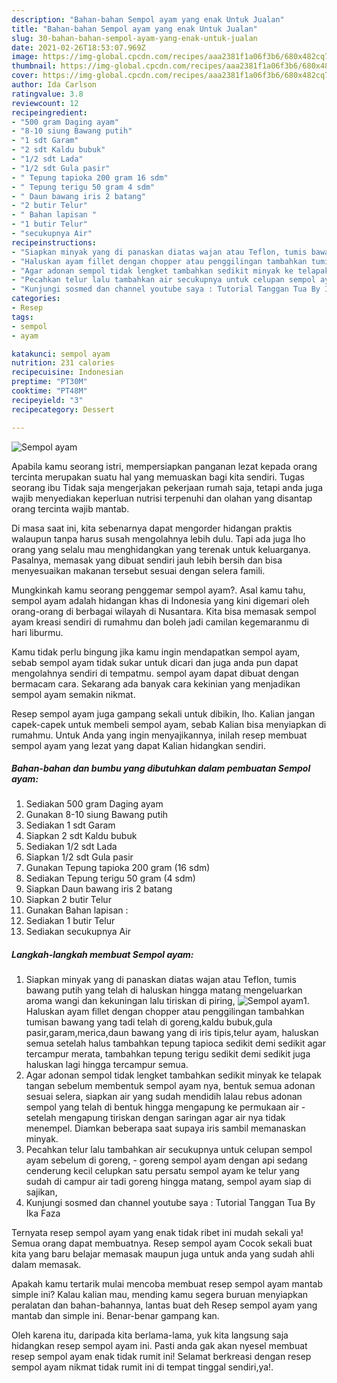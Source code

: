 ```yaml
---
description: "Bahan-bahan Sempol ayam yang enak Untuk Jualan"
title: "Bahan-bahan Sempol ayam yang enak Untuk Jualan"
slug: 30-bahan-bahan-sempol-ayam-yang-enak-untuk-jualan
date: 2021-02-26T18:53:07.969Z
image: https://img-global.cpcdn.com/recipes/aaa2381f1a06f3b6/680x482cq70/sempol-ayam-foto-resep-utama.jpg
thumbnail: https://img-global.cpcdn.com/recipes/aaa2381f1a06f3b6/680x482cq70/sempol-ayam-foto-resep-utama.jpg
cover: https://img-global.cpcdn.com/recipes/aaa2381f1a06f3b6/680x482cq70/sempol-ayam-foto-resep-utama.jpg
author: Ida Carlson
ratingvalue: 3.8
reviewcount: 12
recipeingredient:
- "500 gram Daging ayam"
- "8-10 siung Bawang putih"
- "1 sdt Garam"
- "2 sdt Kaldu bubuk"
- "1/2 sdt Lada"
- "1/2 sdt Gula pasir"
- " Tepung tapioka 200 gram 16 sdm"
- " Tepung terigu 50 gram 4 sdm"
- " Daun bawang iris 2 batang"
- "2 butir Telur"
- " Bahan lapisan "
- "1 butir Telur"
- "secukupnya Air"
recipeinstructions:
- "Siapkan minyak yang di panaskan diatas wajan atau Teflon, tumis bawang putih yang telah di haluskan hingga matang mengeluarkan aroma wangi dan kekuningan lalu tiriskan di piring,"
- "Haluskan ayam fillet dengan chopper atau penggilingan tambahkan tumisan bawang yang tadi telah di goreng,kaldu bubuk,gula pasir,garam,merica,daun bawang yang di iris tipis,telur ayam, haluskan semua setelah halus tambahkan tepung tapioca sedikit demi sedikit agar tercampur merata, tambahkan tepung terigu sedikit demi sedikit juga haluskan lagi hingga tercampur semua."
- "Agar adonan sempol tidak lengket tambahkan sedikit minyak ke telapak tangan sebelum membentuk sempol ayam nya, bentuk semua adonan sesuai selera, siapkan air yang sudah mendidih lalau rebus adonan sempol yang telah di bentuk hingga mengapung ke permukaan air setelah mengapung tiriskan dengan saringan agar air nya tidak menempel. Diamkan beberapa saat supaya iris sambil memanaskan minyak."
- "Pecahkan telur lalu tambahkan air secukupnya untuk celupan sempol ayam sebelum di goreng, goreng sempol ayam dengan api sedang cenderung kecil celupkan satu persatu sempol ayam ke telur yang sudah di campur air tadi goreng hingga matang, sempol ayam siap di sajikan,"
- "Kunjungi sosmed dan channel youtube saya : Tutorial Tanggan Tua By Ika Faza"
categories:
- Resep
tags:
- sempol
- ayam

katakunci: sempol ayam 
nutrition: 231 calories
recipecuisine: Indonesian
preptime: "PT30M"
cooktime: "PT48M"
recipeyield: "3"
recipecategory: Dessert

---
```



![Sempol ayam](https://img-global.cpcdn.com/recipes/aaa2381f1a06f3b6/680x482cq70/sempol-ayam-foto-resep-utama.jpg)

Apabila kamu seorang istri, mempersiapkan panganan lezat kepada orang tercinta merupakan suatu hal yang memuaskan bagi kita sendiri. Tugas seorang ibu Tidak saja mengerjakan pekerjaan rumah saja, tetapi anda juga wajib menyediakan keperluan nutrisi terpenuhi dan olahan yang disantap orang tercinta wajib mantab.

Di masa  saat ini, kita sebenarnya dapat mengorder hidangan praktis walaupun tanpa harus susah mengolahnya lebih dulu. Tapi ada juga lho orang yang selalu mau menghidangkan yang terenak untuk keluarganya. Pasalnya, memasak yang dibuat sendiri jauh lebih bersih dan bisa menyesuaikan makanan tersebut sesuai dengan selera famili. 



Mungkinkah kamu seorang penggemar sempol ayam?. Asal kamu tahu, sempol ayam adalah hidangan khas di Indonesia yang kini digemari oleh orang-orang di berbagai wilayah di Nusantara. Kita bisa memasak sempol ayam kreasi sendiri di rumahmu dan boleh jadi camilan kegemaranmu di hari liburmu.

Kamu tidak perlu bingung jika kamu ingin mendapatkan sempol ayam, sebab sempol ayam tidak sukar untuk dicari dan juga anda pun dapat mengolahnya sendiri di tempatmu. sempol ayam dapat dibuat dengan bermacam cara. Sekarang ada banyak cara kekinian yang menjadikan sempol ayam semakin nikmat.

Resep sempol ayam juga gampang sekali untuk dibikin, lho. Kalian jangan capek-capek untuk membeli sempol ayam, sebab Kalian bisa menyiapkan di rumahmu. Untuk Anda yang ingin menyajikannya, inilah resep membuat sempol ayam yang lezat yang dapat Kalian hidangkan sendiri.

<!--inarticleads1-->

##### Bahan-bahan dan bumbu yang dibutuhkan dalam pembuatan Sempol ayam:

1. Sediakan 500 gram Daging ayam
1. Gunakan 8-10 siung Bawang putih
1. Sediakan 1 sdt Garam
1. Siapkan 2 sdt Kaldu bubuk
1. Sediakan 1/2 sdt Lada
1. Siapkan 1/2 sdt Gula pasir
1. Gunakan  Tepung tapioka 200 gram (16 sdm)
1. Sediakan  Tepung terigu 50 gram (4 sdm)
1. Siapkan  Daun bawang iris 2 batang
1. Siapkan 2 butir Telur
1. Gunakan  Bahan lapisan :
1. Sediakan 1 butir Telur
1. Sediakan secukupnya Air




<!--inarticleads2-->

##### Langkah-langkah membuat Sempol ayam:

1. Siapkan minyak yang di panaskan diatas wajan atau Teflon, tumis bawang putih yang telah di haluskan hingga matang mengeluarkan aroma wangi dan kekuningan lalu tiriskan di piring,
<img src="https://img-global.cpcdn.com/steps/b042d39839a05935/160x128cq70/sempol-ayam-langkah-memasak-1-foto.jpg" alt="Sempol ayam">1. Haluskan ayam fillet dengan chopper atau penggilingan tambahkan tumisan bawang yang tadi telah di goreng,kaldu bubuk,gula pasir,garam,merica,daun bawang yang di iris tipis,telur ayam, haluskan semua setelah halus tambahkan tepung tapioca sedikit demi sedikit agar tercampur merata, tambahkan tepung terigu sedikit demi sedikit juga haluskan lagi hingga tercampur semua.
1. Agar adonan sempol tidak lengket tambahkan sedikit minyak ke telapak tangan sebelum membentuk sempol ayam nya, bentuk semua adonan sesuai selera, siapkan air yang sudah mendidih lalau rebus adonan sempol yang telah di bentuk hingga mengapung ke permukaan air - setelah mengapung tiriskan dengan saringan agar air nya tidak menempel. Diamkan beberapa saat supaya iris sambil memanaskan minyak.
1. Pecahkan telur lalu tambahkan air secukupnya untuk celupan sempol ayam sebelum di goreng, - goreng sempol ayam dengan api sedang cenderung kecil celupkan satu persatu sempol ayam ke telur yang sudah di campur air tadi goreng hingga matang, sempol ayam siap di sajikan,
1. Kunjungi sosmed dan channel youtube saya : Tutorial Tanggan Tua By Ika Faza




Ternyata resep sempol ayam yang enak tidak ribet ini mudah sekali ya! Semua orang dapat membuatnya. Resep sempol ayam Cocok sekali buat kita yang baru belajar memasak maupun juga untuk anda yang sudah ahli dalam memasak.

Apakah kamu tertarik mulai mencoba membuat resep sempol ayam mantab simple ini? Kalau kalian mau, mending kamu segera buruan menyiapkan peralatan dan bahan-bahannya, lantas buat deh Resep sempol ayam yang mantab dan simple ini. Benar-benar gampang kan. 

Oleh karena itu, daripada kita berlama-lama, yuk kita langsung saja hidangkan resep sempol ayam ini. Pasti anda gak akan nyesel membuat resep sempol ayam enak tidak rumit ini! Selamat berkreasi dengan resep sempol ayam nikmat tidak rumit ini di tempat tinggal sendiri,ya!.

